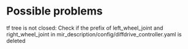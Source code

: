 # Possible problems
tf tree is not closed: Check if the prefix of left_wheel_joint and right_wheel_joint in mir_description/config/diffdrive_controller.yaml is deleted
